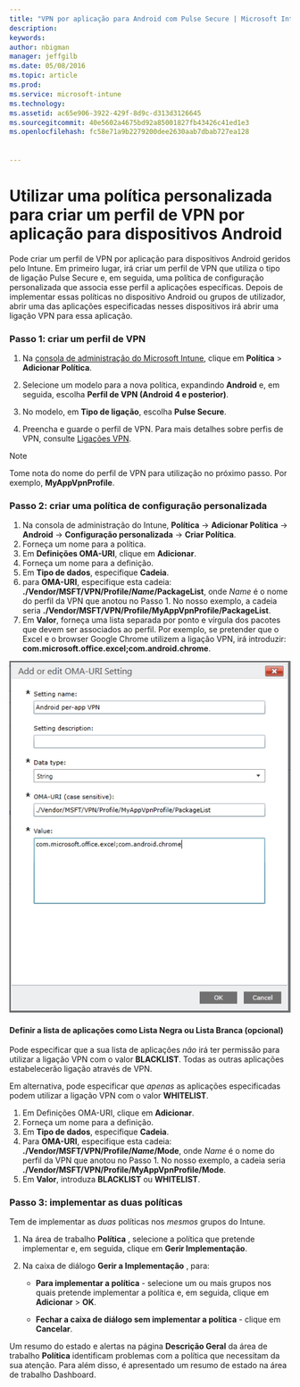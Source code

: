 ```yaml
---
title: "VPN por aplicação para Android com Pulse Secure | Microsoft Intune"
description: 
keywords: 
author: nbigman
manager: jeffgilb
ms.date: 05/08/2016
ms.topic: article
ms.prod: 
ms.service: microsoft-intune
ms.technology: 
ms.assetid: ac65e906-3922-429f-8d9c-d313d3126645
ms.sourcegitcommit: 40e5602a4675bd92a85001827fb43426c41ed1e3
ms.openlocfilehash: fc58e71a9b2279200dee2630aab7dbab727ea128


---
```


# Utilizar uma política personalizada para criar um perfil de VPN por aplicação para dispositivos Android

Pode criar um perfil de VPN por aplicação para dispositivos Android geridos pelo Intune. Em primeiro lugar, irá criar um perfil de VPN que utiliza o tipo de ligação Pulse Secure e, em seguida, uma política de configuração personalizada que associa esse perfil a aplicações específicas. Depois de implementar essas políticas no dispositivo Android ou grupos de utilizador, abrir uma das aplicações especificadas nesses dispositivos irá abrir uma ligação VPN para essa aplicação. 

### Passo 1: criar um perfil de VPN

1. Na [consola de administração do Microsoft Intune](https://manage.microsoft.com), clique em **Política** > **Adicionar Política**.
2. Selecione um modelo para a nova política, expandindo **Android** e, em seguida, escolha **Perfil de VPN (Android 4 e posterior)**.

3. No modelo, em **Tipo de ligação**, escolha **Pulse Secure**.
4. Preencha e guarde o perfil de VPN. Para mais detalhes sobre perfis de VPN, consulte [Ligações VPN](vpn-connections-in-microsoft-intune.md).

> [!NOTE]
Tome nota do nome do perfil de VPN para utilização no próximo passo. Por exemplo, **MyAppVpnProfile**.
   
### Passo 2: criar uma política de configuração personalizada
    
   1. Na consola de administração do Intune, **Política** -> **Adicionar Política** -> **Android** -> **Configuração personalizada** -> **Criar Política**.
   2. Forneça um nome para a política.
   3. Em **Definições OMA-URI**, clique em **Adicionar**.
   4. Forneça um nome para a definição.
   5. Em **Tipo de dados**, especifique **Cadeia**.
   6. para **OMA-URI**, especifique esta cadeia: **./Vendor/MSFT/VPN/Profile/*Name*/PackageList**, onde *Name* é o nome do perfil da VPN que anotou no Passo 1. No nosso exemplo, a cadeia seria **./Vendor/MSFT/VPN/Profile/MyAppVpnProfile/PackageList**.
   7.   Em **Valor**, forneça uma lista separada por ponto e vírgula dos pacotes que devem ser associados ao perfil.  Por exemplo, se pretender que o Excel e o browser Google Chrome utilizem a ligação VPN, irá introduzir: **com.microsoft.office.excel;com.android.chrome**.
  

   ![Exemplo de política personalizada de VPN por aplicação Android](..\media\android_per_app_vpn_oma_uri.png) 
#### Definir a lista de aplicações como Lista Negra ou Lista Branca (opcional)
Pode especificar que a sua lista de aplicações *não* irá ter permissão para utilizar a ligação VPN com o valor **BLACKLIST**.  Todas as outras aplicações estabelecerão ligação através de VPN.

Em alternativa, pode especificar que *apenas* as aplicações especificadas podem utilizar a ligação VPN com o valor **WHITELIST**.
 

1.  Em Definições OMA-URI, clique em **Adicionar**.
2.  Forneça um nome para a definição.
3.  Em **Tipo de dados**, especifique **Cadeia**.
4.  Para **OMA-URI**, especifique esta cadeia: **./Vendor/MSFT/VPN/Profile/*Name*/Mode**, onde *Name* é o nome do perfil da VPN que anotou no Passo 1. No nosso exemplo, a cadeia seria **./Vendor/MSFT/VPN/Profile/MyAppVpnProfile/Mode**.
5.  Em **Valor**, introduza **BLACKLIST** ou **WHITELIST**. 


   
### Passo 3: implementar as duas políticas

Tem de implementar as *duas* políticas nos *mesmos* grupos do Intune.

   1.  Na área de trabalho **Política** , selecione a política que pretende implementar e, em seguida, clique em **Gerir Implementação**.

2.  Na caixa de diálogo **Gerir a Implementação** , para:

    -   **Para implementar a política** - selecione um ou mais grupos nos quais pretende implementar a política e, em seguida, clique em **Adicionar** &gt; **OK**.

    -   **Fechar a caixa de diálogo sem implementar a política** - clique em **Cancelar**.

Um resumo do estado e alertas na página **Descrição Geral** da área de trabalho **Política** identificam problemas com a política que necessitam da sua atenção. Para além disso, é apresentado um resumo de estado na área de trabalho Dashboard.




<!--HONumber=Jun16_HO4-->


